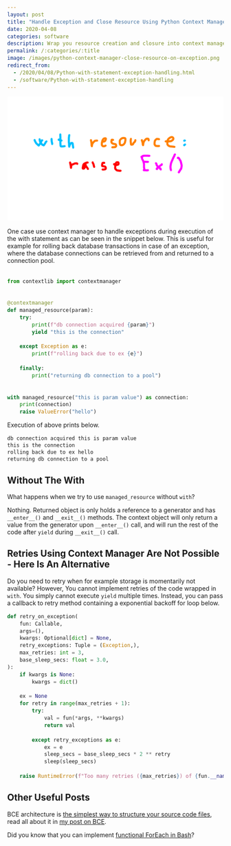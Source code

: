 ```yaml
---
layout: post
title: "Handle Exception and Close Resource Using Python Context Manager With-Statement"
date: 2020-04-08
categories: software
description: Wrap you resource creation and closure into context manager with-statement and catch exceptions there.
permalink: /:categories/:title
image: /images/python-context-manager-close-resource-on-exception.png
redirect_from:
  - /2020/04/08/Python-with-statement-exception-handling.html
  - /software/Python-with-statement-exception-handling
---
```

  
![python close resource with context manager on exception](/images/python-context-manager-close-resource-on-exception.png)

One case use context manager to handle exceptions during execution of the with statement as can be seen in the snippet below. This is useful for example for rolling back database transactions in case of an exception, where the database connections can be retrieved from and returned to a connection pool.

```python

from contextlib import contextmanager


@contextmanager
def managed_resource(param):
    try:
        print(f"db connection acquired {param}")
        yield "this is the connection"

    except Exception as e:
        print(f"rolling back due to ex {e}")

    finally:
        print("returning db connection to a pool")


with managed_resource("this is param value") as connection:
    print(connection)
    raise ValueError("hello")
```

Execution of above prints below.
```
db connection acquired this is param value
this is the connection
rolling back due to ex hello
returning db connection to a pool
```

## Without The With

What happens when we try to use `managed_resource` without `with`?

Nothing. Returned object is only holds a reference to a generator and has `__enter__()` and `__exit__()` methods. The context object will only return a value from the generator upon `__enter__()` call, and will run the rest of the code after `yield` during `__exit__()` call.


## Retries Using Context Manager Are Not Possible - Here Is An Alternative

Do you need to retry when for example storage is momentarily not available?
However, You cannot implement retries of the code wrapped in `with`.
You simply cannot execute `yield` multiple times.
Instead, you can pass a callback to retry method containing a exponential backoff for loop below. 

```python
def retry_on_exception(
    fun: Callable,
    args=(),
    kwargs: Optional[dict] = None,
    retry_exceptions: Tuple = (Exception,),
    max_retries: int = 3,
    base_sleep_secs: float = 3.0,
):
    if kwargs is None:
        kwargs = dict()

    ex = None
    for retry in range(max_retries + 1):
        try:
            val = fun(*args, **kwargs)
            return val

        except retry_exceptions as e:
            ex = e
            sleep_secs = base_sleep_secs * 2 ** retry
            sleep(sleep_secs)

    raise RuntimeError(f"Too many retries ({max_retries}) of {fun.__name__}") from ex
```


## Other Useful Posts
BCE architecture is [the simplest way to structure your source code files](/software/Boundary-Control-Entity-Architecture-The-Pattern-to-Structure-Your-Classes), read all about it in [my post on BCE](/software/Boundary-Control-Entity-Architecture-The-Pattern-to-Structure-Your-Classes).

Did you know that you can implement [functional ForEach in Bash](/software/Functional-Foreach-In-Bash)?

